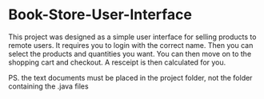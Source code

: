 # Book-Store-User-Interface

This project was designed as a simple user interface for selling products to remote users. It requires you to login with the correct name. Then you can select the products and quantities you want. You can then move on to the shopping cart and checkout. A resceipt is then calculated for you. 

PS. the text documents must be placed in the project folder, not the folder containing the .java files
